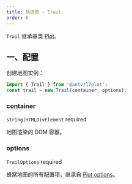 ```yaml
---
title: 轨迹图 - Trail
order: 6
---
```


`Trail` 继承基类 [Plot](/zh/docs/api/plot-api)。

## 一、配置

创建地图实例：

```ts
import { Trail } from '@antv/l7plot';
const trail = new Trail(container, options);
```

### container

`string|HTMLDivElement` required

地图渲染的 DOM 容器。

### options

`TrailOptions` required

蜂窝地图的所有配置项，继承自 [Plot options](/zh/docs/api/plot-api#options)。

